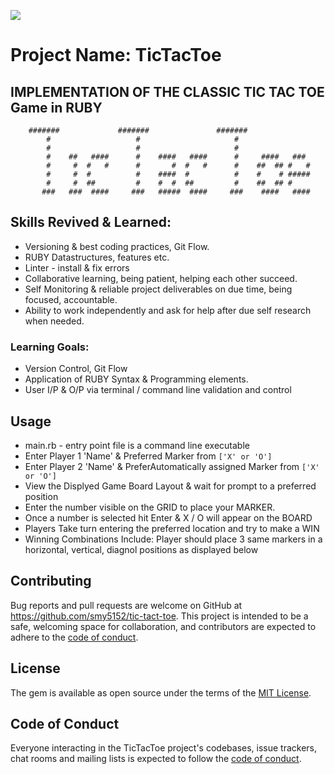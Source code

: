 ![](https://img.shields.io/badge/Microverse-blueviolet)
# Project Name: TicTacToe
## IMPLEMENTATION OF THE CLASSIC TIC TAC TOE Game in RUBY

```
    #######             #######               #######
        #                   #                     #
        #                   #                     #
        #    ##   ####      #    ####   ####      #     ####   ###
        #     #  #   #      #       #  #   #      #    ##  ## #   #
        #     #  #          #    ####  #          #    #    # #####
        #     #  ##         #    #  #  ##         #    ##  ## #
       ###   ###  ####     ###   #####  ####     ###    ####   ####
```

## Skills Revived & Learned:

- Versioning & best coding practices, Git Flow.
- RUBY Datastructures, features etc.
- Linter - install & fix errors
- Collaborative learning, being patient, helping each other succeed.
- Self Monitoring & reliable project deliverables on due time, being focused, accountable.
- Ability to work independently and ask for help after due self research when needed.

### Learning Goals:

- Version Control, Git Flow
- Application of RUBY Syntax & Programming elements.
- User I/P & O/P via terminal / command line validation and control
## Usage

- main.rb - entry point file is a command line executable
- Enter Player 1 'Name' & Preferred Marker from `['X' or 'O']`
- Enter Player 2 'Name' & PreferAutomatically assigned Marker from `['X' or 'O']`
- View the Displyed Game Board Layout & wait for prompt to a preferred position
- Enter the number visible on the GRID to place your MARKER.
- Once a number is selected hit Enter & X / O will appear on the BOARD
- Players Take turn entering the preferred location and try to make a WIN
- Winning Combinations Include: Player should place 3 same markers in a horizontal, vertical, diagnol positions as displayed below
## Contributing

Bug reports and pull requests are welcome on GitHub at https://github.com/smy5152/tic-tact-toe. This project is intended to be a safe, welcoming space for collaboration, and contributors are expected to adhere to the [code of conduct](https://github.com/smy5152/tic-tact-toe/blob/development/CODE_OF_CONDUCT.md).

## License

The gem is available as open source under the terms of the [MIT License](https://opensource.org/licenses/MIT).

## Code of Conduct

Everyone interacting in the TicTacToe project's codebases, issue trackers, chat rooms and mailing lists is expected to follow the [code of conduct](https://github.com/smy5152/tic-tact-toe/blob/development/CODE_OF_CONDUCT.md).
